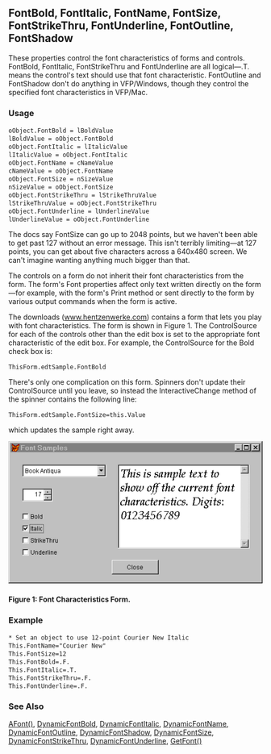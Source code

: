 ## FontBold, FontItalic, FontName, FontSize,  FontStrikeThru, FontUnderline, FontOutline, FontShadow

These properties control the font characteristics of forms and controls. FontBold, FontItalic, FontStrikeThru and FontUnderline are all logical&mdash;.T. means the control's text should use that font characteristic. FontOutline and FontShadow don't do anything in VFP/Windows, though they control the specified font characteristics in VFP/Mac.

### Usage

```foxpro
oObject.FontBold = lBoldValue
lBoldValue = oObject.FontBold
oObject.FontItalic = lItalicValue
lItalicValue = oObject.FontItalic
oObject.FontName = cNameValue
cNameValue = oObject.FontName
oObject.FontSize = nSizeValue
nSizeValue = oObject.FontSize
oObject.FontStrikeThru = lStrikeThruValue
lStrikeThruValue = oObject.FontStrikeThru
oObject.FontUnderline = lUnderlineValue
lUnderlineValue = oObject.FontUnderline
```

The docs say FontSize can go up to 2048 points, but we haven't been able to get past 127 without an error message. This isn't terribly limiting&mdash;at 127 points, you can get about five characters across a 640x480 screen. We can't imagine wanting anything much bigger than that.

The controls on a form do not inherit their font characteristics from the form. The form's Font properties affect only text written directly on the form&mdash;for example, with the form's Print method or sent directly to the form by various output commands when the form is active.

The downloads (<a href="http://www.hentzenwerke.com/" target="_blank">www.hentzenwerke.com</a>) contains a form that lets you play with font characteristics. The form is shown in Figure 1. The ControlSource for each of the controls other than the edit box is set to the appropriate font characteristic of the edit box. For example, the ControlSource for the Bold check box is:

```foxpro
ThisForm.edtSample.FontBold
```
There's only one complication on this form. Spinners don't update their ControlSource until you leave, so instead the InteractiveChange method of the spinner contains the following line:

```foxpro
ThisForm.edtSample.FontSize=this.Value
```
which updates the sample right away.

<img border=0 src="s4g364a.gif">

#### Figure 1: Font Characteristics Form.

### Example

```foxpro
* Set an object to use 12-point Courier New Italic
This.FontName="Courier New"
This.FontSize=12
This.FontBold=.F.
This.FontItalic=.T.
This.FontStrikeThru=.F.
This.FontUnderline=.F.
```
### See Also

[AFont()](s4g103.md), [DynamicFontBold](s4g359.md), [DynamicFontItalic](s4g359.md), [DynamicFontName](s4g359.md), [DynamicFontOutline](s4g359.md), [DynamicFontShadow](s4g359.md), [DynamicFontSize](s4g359.md), [DynamicFontStrikeThru](s4g359.md), [DynamicFontUnderline](s4g359.md), [GetFont()](s4g294.md)